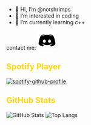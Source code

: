 - 👋 Hi, I’m @notshrimps
- 👀 I’m interested in coding
- 🌱 I’m currently learning c++

contact me:
<a href="https://discordapp.com/users/625241249988739082">
  <img src="https://github.com/notshrimps/assets-for-github/blob/main/68747470733a2f2f7777772e6672656569636f6e73706e672e636f6d2f75706c6f6164732f646973636f72642d626c61636b2d69636f6e2d312e706e67.png" alt="Discord" width="50" />
</a>


## <span style="color: #FFD700;">Spotify Player</span>
  [![spotify-github-profile](https://spotify-github-profile.kittinanx.com/api/view?uid=letsphilll17&cover_image=true&theme=default&show_offline=true&background_color=121212&interchange=false)](https://github.com/kittinan/spotify-github-profile)
</div>

 ## <span style="color: #FFD700;">GitHub Stats</span>
  ![GitHub Stats](https://github-readme-stats.vercel.app/api?username=notshrimps&show_icons=true&theme=dark&title_color=FFD700&text_color=32CD32&icon_color=32CD32&bg_color=0d1117) ![Top Langs](https://github-readme-stats.vercel.app/api/top-langs/?username=notshrimps&layout=compact&theme=dark&title_color=FFD700&text_color=32CD32&bg_color=0d1117)
